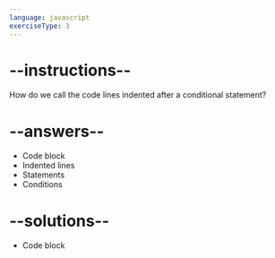```yaml
---
language: javascript
exerciseType: 3
---
```


# --instructions--

How do we call the code lines indented after a conditional statement?

# --answers--

- Code block
- Indented lines
- Statements
- Conditions

# --solutions--

- Code block
